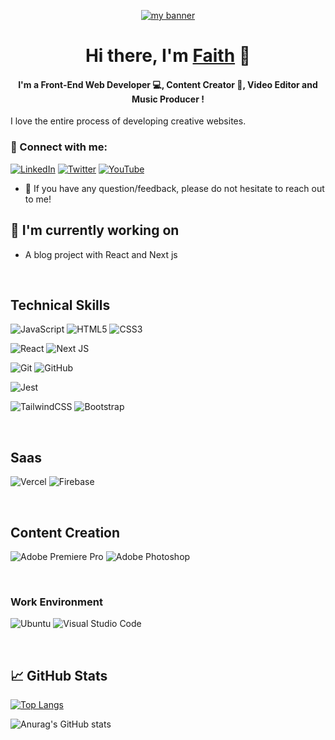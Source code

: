 <p align="center">
  <a href="https://fsappoh-portfolio-website.vercel.app/" target="_blank" rel="noreferrer"><img src="https://user-images.githubusercontent.com/57360944/211044885-0233cb92-9e9d-477f-8cc2-58ef4f7873cd.png" alt="my banner"></a>
</p>

<h1 align="center">
Hi there, I'm <a href="https://fsappoh-portfolio-website.vercel.app/" target="_blank" rel="noreferrer">Faith</a> 👋
</h1>

<h4 align="center">
I'm a Front-End Web Developer 💻, Content Creator 📸, Video Editor and Music Producer !
</h4>

I love the entire process of developing creative websites.

### 🤝 Connect with me:

<a href="https://www.linkedin.com/in/faithappoh/" target="_blank" rel="noreferrer noopener">![LinkedIn](https://img.shields.io/badge/linkedin-%230077B5.svg?style=for-the-badge&logo=linkedin&logoColor=white)</a>
<a href="https://twitter.com/faithappoh" target="_blank" rel="noreferrer noopener">![Twitter](https://img.shields.io/badge/Twitter-%231DA1F2.svg?style=for-the-badge&logo=Twitter&logoColor=white)</a>
<a href="https://www.youtube.com/channel/UCHrXQJsGrqELQjyRPB6O7ng" target="_blank" rel="noreferrer noopener">![YouTube](https://img.shields.io/badge/YouTube-%23FF0000.svg?style=for-the-badge&logo=YouTube&logoColor=white)</a>
</br>

- 💬 If you have any question/feedback, please do not hesitate to reach out to me!

## 🔭 I'm currently working on

- A blog project with React and Next js

</br>

## Technical Skills

![JavaScript](https://img.shields.io/badge/javascript-%23323330.svg?style=for-the-badge&logo=javascript&logoColor=%23F7DF1E)
![HTML5](https://img.shields.io/badge/html5-%23E34F26.svg?style=for-the-badge&logo=html5&logoColor=white)
![CSS3](https://img.shields.io/badge/css3-%231572B6.svg?style=for-the-badge&logo=css3&logoColor=white)

![React](https://img.shields.io/badge/react-%2320232a.svg?style=for-the-badge&logo=react&logoColor=%2361DAFB)
![Next JS](https://img.shields.io/badge/Next-black?style=for-the-badge&logo=next.js&logoColor=white)

![Git](https://img.shields.io/badge/git-%23F05033.svg?style=for-the-badge&logo=git&logoColor=white)
![GitHub](https://img.shields.io/badge/github-%23121011.svg?style=for-the-badge&logo=github&logoColor=white)

![Jest](https://img.shields.io/badge/-jest-%23C21325?style=for-the-badge&logo=jest&logoColor=white)

![TailwindCSS](https://img.shields.io/badge/tailwindcss-%2338B2AC.svg?style=for-the-badge&logo=tailwind-css&logoColor=white)
![Bootstrap](https://img.shields.io/badge/bootstrap-%23563D7C.svg?style=for-the-badge&logo=bootstrap&logoColor=white)

</br>

## Saas

![Vercel](https://img.shields.io/badge/vercel-%23000000.svg?style=for-the-badge&logo=vercel&logoColor=white)
![Firebase](https://img.shields.io/badge/Firebase-039BE5?style=for-the-badge&logo=Firebase&logoColor=white)

</br>

## Content Creation

![Adobe Premiere Pro](https://img.shields.io/badge/Adobe%20Premiere%20Pro-9999FF.svg?style=for-the-badge&logo=Adobe%20Premiere%20Pro&logoColor=white)
![Adobe Photoshop](https://img.shields.io/badge/adobe%20photoshop-%2331A8FF.svg?style=for-the-badge&logo=adobe%20photoshop&logoColor=white)

</br>

### Work Environment

![Ubuntu](https://img.shields.io/badge/Ubuntu-E95420?style=for-the-badge&logo=ubuntu&logoColor=white)
![Visual Studio Code](https://img.shields.io/badge/Visual%20Studio%20Code-0078d7.svg?style=for-the-badge&logo=visual-studio-code&logoColor=white)

</br>

<!-- ## 📝 Latest Blog Posts

- [How to Create a Beautiful README for Your GitHub Profile](https://yushi95.medium.com/how-to-create-a-beautiful-readme-for-your-github-profile-36957caa711c)

</br> -->

## 📈 GitHub Stats

[![Top Langs](https://github-readme-stats.vercel.app/api/top-langs/?username=appohfaiths&layout=compact)](https://github.com/appohfaiths)

![Anurag's GitHub stats](https://github-readme-stats.vercel.app/api?username=appohfaiths&show_icons=true&theme=tokyonight)

<!--
**appohfaiths/appohfaiths** is a ✨ _special_ ✨ repository because its `README.md` (this file) appears on your GitHub profile.

Here are some ideas to get you started:

- 🔭 I’m currently working on ...
- 🌱 I’m currently learning ...
- 👯 I’m looking to collaborate on ...
- 🤔 I’m looking for help with ...
- 💬 Ask me about ...
- 📫 How to reach me: ...
- 😄 Pronouns: ...
- ⚡ Fun fact: ...
-->

